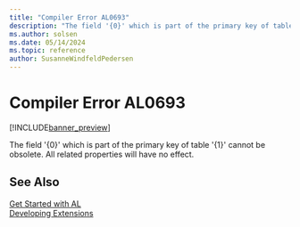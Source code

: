 ```yaml
---
title: "Compiler Error AL0693"
description: "The field '{0}' which is part of the primary key of table '{1}' cannot be obsolete."
ms.author: solsen
ms.date: 05/14/2024
ms.topic: reference
author: SusanneWindfeldPedersen
---
```

[//]: # (START>DO_NOT_EDIT)
[//]: # (IMPORTANT:Do not edit any of the content between here and the END>DO_NOT_EDIT.)
[//]: # (Any modifications should be made in the .xml files in the ModernDev repo.)
# Compiler Error AL0693

[!INCLUDE[banner_preview](../includes/banner_preview.md)]

The field '{0}' which is part of the primary key of table '{1}' cannot be obsolete. All related properties will have no effect.


[//]: # (IMPORTANT: END>DO_NOT_EDIT)
## See Also  
[Get Started with AL](../devenv-get-started.md)  
[Developing Extensions](../devenv-dev-overview.md)  